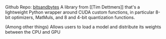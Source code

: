 Github Repo: [bitsandbytes](https://github.com/TimDettmers/bitsandbytes)
A library from [[Tim Dettmers]] that's a lightweight Python wrapper around CUDA custom functions, in particular 8-bit optimizers, MatMuls, and 8 and 4-bit quantization functions.

(Among other things)
Allows users to load a model and distribute its weights between the CPU and GPU